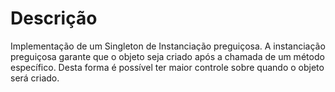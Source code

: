 # Descrição

Implementação de um Singleton de Instanciação preguiçosa. A instanciação preguiçosa garante que o objeto seja criado após a chamada de um método específico. Desta forma é possível ter maior controle sobre quando o objeto será criado.